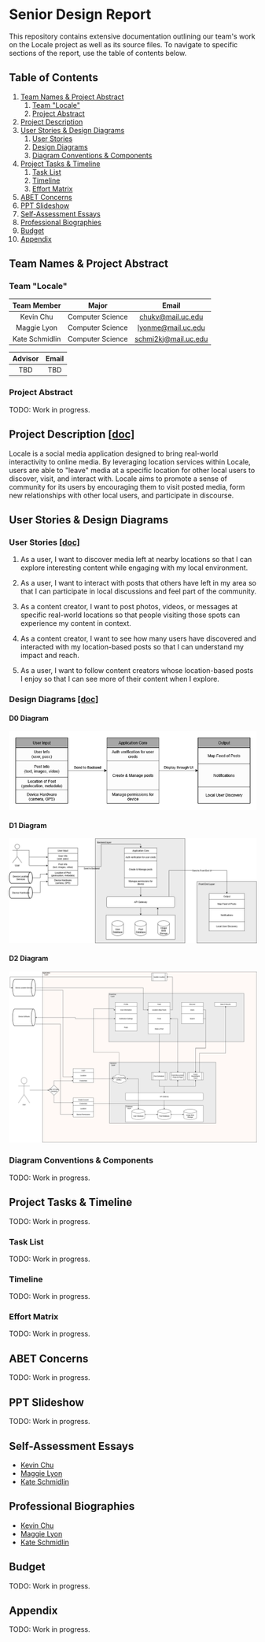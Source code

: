 # Senior Design Report
This repository contains extensive documentation outlining our team's work on the Locale project as well as its source files. To navigate to specific sections of the report, use the table of contents below.

## Table of Contents
1. [Team Names & Project Abstract](#team-names--project-abstract)
    1. [Team "Locale"](#team-locale)
    2. [Project Abstract](#project-abstract)
2. [Project Description](#project-description-doc)
3. [User Stories & Design Diagrams](#user-stories--design-diagrams)
    1. [User Stories](#user-stories-doc)
    2. [Design Diagrams](#design-diagrams-doc)
    3. [Diagram Conventions & Components](#diagram-conventions--components)
5. [Project Tasks & Timeline](#project-tasks--timeline)
    1. [Task List](#task-list)
    2. [Timeline](#timeline)
    3. [Effort Matrix](#effort-matrix)
7. [ABET Concerns](#abet-concerns)
8. [PPT Slideshow](#ppt-slideshow)
9. [Self-Assessment Essays](#self-assessment-essays)
10. [Professional Biographies](#professional-biographies)
11. [Budget](#budget)
12. [Appendix](#appendix)

## Team Names & Project Abstract

### Team "Locale"

| Team Member    | Major            | Email                                               |
| :------------: | :--------------: | :-------------------------------------------------: |
| Kevin Chu      | Computer Science | [chukv@mail.uc.edu](mailto:chukv@mail.uc.edu)       |
| Maggie Lyon    | Computer Science | [lyonme@mail.uc.edu](mailto:lyonme@mail.uc.edu)     |
| Kate Schmidlin | Computer Science | [schmi2kj@mail.uc.edu](mailto:schmi2kj@mail.uc.edu) |

| Advisor | Email |
| :-----: | :---: |
| TBD | TBD |

### Project Abstract
TODO: Work in progress.

## Project Description [[doc]](docs/CS5001/Assignment02_TeamFormation_and_ProjectDescription/Locale_ProjectDescription.md)
Locale is a social media application designed to bring real-world interactivity to online media. By leveraging location services within Locale, users are able to "leave" media at a specific location for other local users to discover, visit, and interact with. Locale aims to promote a sense of community for its users by encouraging them to visit posted media, form new relationships with other local users, and participate in discourse. 

## User Stories & Design Diagrams

### User Stories [[doc]](docs/CS5001/Assignment04_UserStories_And_DesignDiagrams/Locale_UserStories.md)

1. As a user, I want to discover media left at nearby locations so that I can explore interesting content while engaging with my local environment.

2. As a user, I want to interact with posts that others have left in my area so that I can participate in local discussions and feel part of the community.

3. As a content creator, I want to post photos, videos, or messages at specific real-world locations so that people visiting those spots can experience my content in context.

4. As a content creator, I want to see how many users have discovered and interacted with my location-based posts so that I can understand my impact and reach.

5. As a user, I want to follow content creators whose location-based posts I enjoy so that I can see more of their content when I explore.

### Design Diagrams [[doc]](https://github.com/adnval/SeniorDesign/blob/main/docs/CS5001/Assignment04_UserStories_And_DesignDiagrams/Locale_DesignDiagrams.pdf)

#### D0 Diagram

![D0 Diagram](docs/CS5001/Assignment04_UserStories_And_DesignDiagrams/Locale_D0Diagram.png)

#### D1 Diagram

![D1 Diagram](docs/CS5001/Assignment04_UserStories_And_DesignDiagrams/Locale_D1Diagram.png)

#### D2 Diagram

![D2 Diagram](docs/CS5001/Assignment04_UserStories_And_DesignDiagrams/Locale_D2Diagram.png)

### Diagram Conventions & Components
TODO: Work in progress.

## Project Tasks & Timeline
TODO: Work in progress.

### Task List
TODO: Work in progress.

### Timeline
TODO: Work in progress.

### Effort Matrix
TODO: Work in progress.

## ABET Concerns
TODO: Work in progress.

## PPT Slideshow
TODO: Work in progress.

## Self-Assessment Essays
- [Kevin Chu](docs/CS5001/Assignment03_TeamContract_And_IndividualCapstoneAssessment/ChuKevin_IndividualCapstoneAssessment.md)
- [Maggie Lyon](docs/CS5001/Assignment03_TeamContract_And_IndividualCapstoneAssessment/LyonMaggie_IndividualCapstoneAssessment.md)
- [Kate Schmidlin](docs/CS5001/Assignment03_TeamContract_And_IndividualCapstoneAssessment/SchmidlinKate_IndividualCapstoneAssessment.md)

## Professional Biographies
- [Kevin Chu](docs/CS5001/Assignment01_ProfessionalBiography/ChuKevin_ProfessionalBiography.md)
- [Maggie Lyon](docs/CS5001/Assignment01_ProfessionalBiography/LyonMaggie_ProfessionalBiography.md)
- [Kate Schmidlin](docs/CS5001/Assignment01_ProfessionalBiography/SchmidlinKate_ProfessionalBiography.md)

## Budget
TODO: Work in progress.

## Appendix
TODO: Work in progress.
